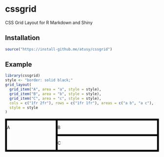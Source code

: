 
<!-- README.md is generated from README.Rmd. Please edit that file -->

# cssgrid

<!-- badges: start -->

<!-- badges: end -->

CSS Grid Layout for R Markdown and Shiny

## Installation

``` r
source("https://install-github.me/atusy/cssgrid")
```

## Example

``` r
library(cssgrid)
style <- "border: solid black;"
grid_layout(
  grid_item("A", area = "a", style = style),
  grid_item("B", area = "b", style = style),
  grid_item("C", area = "c", style = style),
  cols = c("1fr 2fr"), rows = c("1fr 1fr"), areas = c("a b", "a c"),
  style = style
)
```

<!--html_preserve-->

<div style="display: grid; grid-template-rows: 1fr 1fr; grid-template-columns: 1fr 2fr; grid-template-areas: &#39;a b&#39; &#39;a c&#39;;border: solid black;">

<div style="grid-column: function (x, as.factor = FALSE) 
{
    if (as.factor) {
        labs &lt;- colnames(x, do.NULL = FALSE, prefix = &quot;&quot;)
        res &lt;- factor(.Internal(col(dim(x))), labels = labs)
        dim(res) &lt;- dim(x)
        res
    }
    else .Internal(col(dim(x)))
}; grid-area: a;border: solid black;">

A

</div>

<div style="grid-column: function (x, as.factor = FALSE) 
{
    if (as.factor) {
        labs &lt;- colnames(x, do.NULL = FALSE, prefix = &quot;&quot;)
        res &lt;- factor(.Internal(col(dim(x))), labels = labs)
        dim(res) &lt;- dim(x)
        res
    }
    else .Internal(col(dim(x)))
}; grid-area: b;border: solid black;">

B

</div>

<div style="grid-column: function (x, as.factor = FALSE) 
{
    if (as.factor) {
        labs &lt;- colnames(x, do.NULL = FALSE, prefix = &quot;&quot;)
        res &lt;- factor(.Internal(col(dim(x))), labels = labs)
        dim(res) &lt;- dim(x)
        res
    }
    else .Internal(col(dim(x)))
}; grid-area: c;border: solid black;">

C

</div>

</div>

<!--/html_preserve-->
